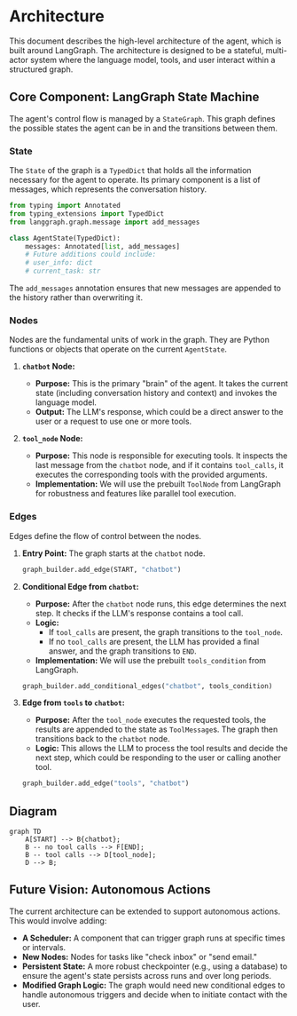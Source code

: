 # Architecture

This document describes the high-level architecture of the agent, which is built around LangGraph. The architecture is designed to be a stateful, multi-actor system where the language model, tools, and user interact within a structured graph.

## Core Component: LangGraph State Machine

The agent's control flow is managed by a `StateGraph`. This graph defines the possible states the agent can be in and the transitions between them.

### State

The `State` of the graph is a `TypedDict` that holds all the information necessary for the agent to operate. Its primary component is a list of messages, which represents the conversation history.

```python
from typing import Annotated
from typing_extensions import TypedDict
from langgraph.graph.message import add_messages

class AgentState(TypedDict):
    messages: Annotated[list, add_messages]
    # Future additions could include:
    # user_info: dict
    # current_task: str
```

The `add_messages` annotation ensures that new messages are appended to the history rather than overwriting it.

### Nodes

Nodes are the fundamental units of work in the graph. They are Python functions or objects that operate on the current `AgentState`.

1.  **`chatbot` Node:**
    -   **Purpose:** This is the primary "brain" of the agent. It takes the current state (including conversation history and context) and invokes the language model.
    -   **Output:** The LLM's response, which could be a direct answer to the user or a request to use one or more tools.

2.  **`tool_node` Node:**
    -   **Purpose:** This node is responsible for executing tools. It inspects the last message from the `chatbot` node, and if it contains `tool_calls`, it executes the corresponding tools with the provided arguments.
    -   **Implementation:** We will use the prebuilt `ToolNode` from LangGraph for robustness and features like parallel tool execution.

### Edges

Edges define the flow of control between the nodes.

1.  **Entry Point:** The graph starts at the `chatbot` node.
    ```python
    graph_builder.add_edge(START, "chatbot")
    ```

2.  **Conditional Edge from `chatbot`:**
    -   **Purpose:** After the `chatbot` node runs, this edge determines the next step. It checks if the LLM's response contains a tool call.
    -   **Logic:**
        -   If `tool_calls` are present, the graph transitions to the `tool_node`.
        -   If no `tool_calls` are present, the LLM has provided a final answer, and the graph transitions to `END`.
    -   **Implementation:** We will use the prebuilt `tools_condition` from LangGraph.
    ```python
    graph_builder.add_conditional_edges("chatbot", tools_condition)
    ```

3.  **Edge from `tools` to `chatbot`:**
    -   **Purpose:** After the `tool_node` executes the requested tools, the results are appended to the state as `ToolMessage`s. The graph then transitions back to the `chatbot` node.
    -   **Logic:** This allows the LLM to process the tool results and decide the next step, which could be responding to the user or calling another tool.
    ```python
    graph_builder.add_edge("tools", "chatbot")
    ```

## Diagram

```mermaid
graph TD
    A[START] --> B{chatbot};
    B -- no tool calls --> F[END];
    B -- tool calls --> D[tool_node];
    D --> B;
```

## Future Vision: Autonomous Actions

The current architecture can be extended to support autonomous actions. This would involve adding:
-   **A Scheduler:** A component that can trigger graph runs at specific times or intervals.
-   **New Nodes:** Nodes for tasks like "check inbox" or "send email."
-   **Persistent State:** A more robust checkpointer (e.g., using a database) to ensure the agent's state persists across runs and over long periods.
-   **Modified Graph Logic:** The graph would need new conditional edges to handle autonomous triggers and decide when to initiate contact with the user.
